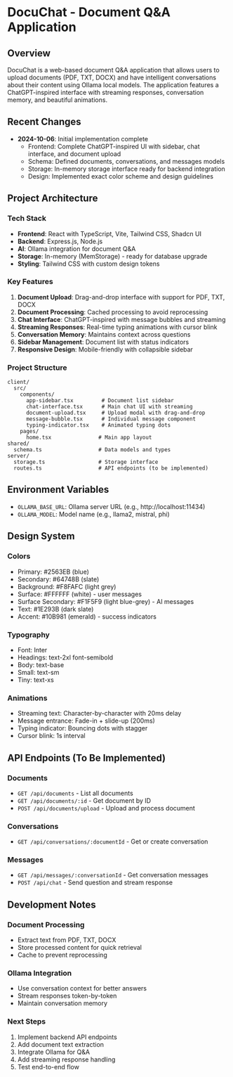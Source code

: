 # DocuChat - Document Q&A Application

## Overview
DocuChat is a web-based document Q&A application that allows users to upload documents (PDF, TXT, DOCX) and have intelligent conversations about their content using Ollama local models. The application features a ChatGPT-inspired interface with streaming responses, conversation memory, and beautiful animations.

## Recent Changes
- **2024-10-06**: Initial implementation complete
  - Frontend: Complete ChatGPT-inspired UI with sidebar, chat interface, and document upload
  - Schema: Defined documents, conversations, and messages models
  - Storage: In-memory storage interface ready for backend integration
  - Design: Implemented exact color scheme and design guidelines

## Project Architecture

### Tech Stack
- **Frontend**: React with TypeScript, Vite, Tailwind CSS, Shadcn UI
- **Backend**: Express.js, Node.js
- **AI**: Ollama integration for document Q&A
- **Storage**: In-memory (MemStorage) - ready for database upgrade
- **Styling**: Tailwind CSS with custom design tokens

### Key Features
1. **Document Upload**: Drag-and-drop interface with support for PDF, TXT, DOCX
2. **Document Processing**: Cached processing to avoid reprocessing
3. **Chat Interface**: ChatGPT-inspired with message bubbles and streaming
4. **Streaming Responses**: Real-time typing animations with cursor blink
5. **Conversation Memory**: Maintains context across questions
6. **Sidebar Management**: Document list with status indicators
7. **Responsive Design**: Mobile-friendly with collapsible sidebar

### Project Structure
```
client/
  src/
    components/
      app-sidebar.tsx         # Document list sidebar
      chat-interface.tsx      # Main chat UI with streaming
      document-upload.tsx     # Upload modal with drag-and-drop
      message-bubble.tsx      # Individual message component
      typing-indicator.tsx    # Animated typing dots
    pages/
      home.tsx               # Main app layout
shared/
  schema.ts                  # Data models and types
server/
  storage.ts                 # Storage interface
  routes.ts                  # API endpoints (to be implemented)
```

## Environment Variables
- `OLLAMA_BASE_URL`: Ollama server URL (e.g., http://localhost:11434)
- `OLLAMA_MODEL`: Model name (e.g., llama2, mistral, phi)

## Design System

### Colors
- Primary: #2563EB (blue)
- Secondary: #64748B (slate)
- Background: #F8FAFC (light grey)
- Surface: #FFFFFF (white) - user messages
- Surface Secondary: #F1F5F9 (light blue-grey) - AI messages
- Text: #1E293B (dark slate)
- Accent: #10B981 (emerald) - success indicators

### Typography
- Font: Inter
- Headings: text-2xl font-semibold
- Body: text-base
- Small: text-sm
- Tiny: text-xs

### Animations
- Streaming text: Character-by-character with 20ms delay
- Message entrance: Fade-in + slide-up (200ms)
- Typing indicator: Bouncing dots with stagger
- Cursor blink: 1s interval

## API Endpoints (To Be Implemented)

### Documents
- `GET /api/documents` - List all documents
- `GET /api/documents/:id` - Get document by ID
- `POST /api/documents/upload` - Upload and process document

### Conversations
- `GET /api/conversations/:documentId` - Get or create conversation

### Messages
- `GET /api/messages/:conversationId` - Get conversation messages
- `POST /api/chat` - Send question and stream response

## Development Notes

### Document Processing
- Extract text from PDF, TXT, DOCX
- Store processed content for quick retrieval
- Cache to prevent reprocessing

### Ollama Integration
- Use conversation context for better answers
- Stream responses token-by-token
- Maintain conversation memory

### Next Steps
1. Implement backend API endpoints
2. Add document text extraction
3. Integrate Ollama for Q&A
4. Add streaming response handling
5. Test end-to-end flow
